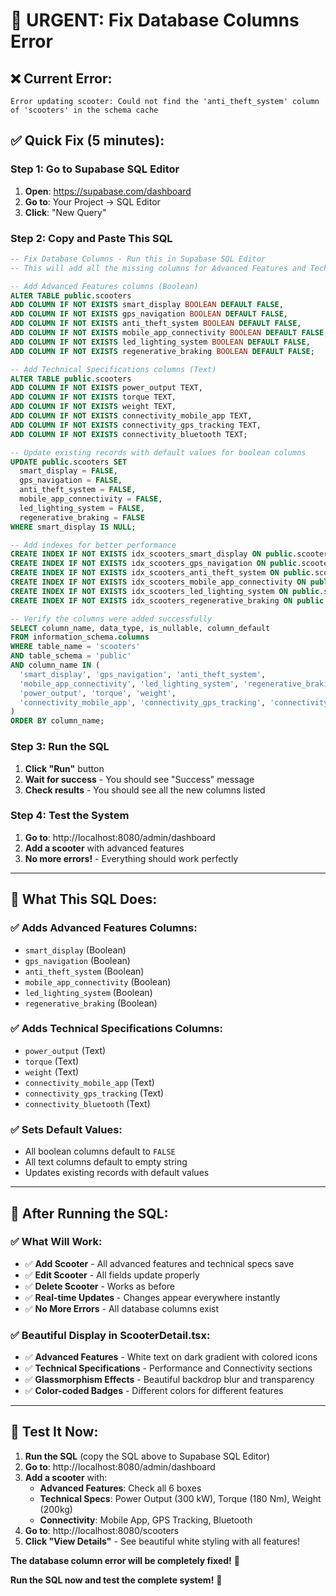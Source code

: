 # 🚨 URGENT: Fix Database Columns Error

## ❌ **Current Error:**
```
Error updating scooter: Could not find the 'anti_theft_system' column of 'scooters' in the schema cache
```

## ✅ **Quick Fix (5 minutes):**

### **Step 1: Go to Supabase SQL Editor**
1. **Open**: https://supabase.com/dashboard
2. **Go to**: Your Project → SQL Editor
3. **Click**: "New Query"

### **Step 2: Copy and Paste This SQL**
```sql
-- Fix Database Columns - Run this in Supabase SQL Editor
-- This will add all the missing columns for Advanced Features and Technical Specifications

-- Add Advanced Features columns (Boolean)
ALTER TABLE public.scooters 
ADD COLUMN IF NOT EXISTS smart_display BOOLEAN DEFAULT FALSE,
ADD COLUMN IF NOT EXISTS gps_navigation BOOLEAN DEFAULT FALSE,
ADD COLUMN IF NOT EXISTS anti_theft_system BOOLEAN DEFAULT FALSE,
ADD COLUMN IF NOT EXISTS mobile_app_connectivity BOOLEAN DEFAULT FALSE,
ADD COLUMN IF NOT EXISTS led_lighting_system BOOLEAN DEFAULT FALSE,
ADD COLUMN IF NOT EXISTS regenerative_braking BOOLEAN DEFAULT FALSE;

-- Add Technical Specifications columns (Text)
ALTER TABLE public.scooters 
ADD COLUMN IF NOT EXISTS power_output TEXT,
ADD COLUMN IF NOT EXISTS torque TEXT,
ADD COLUMN IF NOT EXISTS weight TEXT,
ADD COLUMN IF NOT EXISTS connectivity_mobile_app TEXT,
ADD COLUMN IF NOT EXISTS connectivity_gps_tracking TEXT,
ADD COLUMN IF NOT EXISTS connectivity_bluetooth TEXT;

-- Update existing records with default values for boolean columns
UPDATE public.scooters SET 
  smart_display = FALSE,
  gps_navigation = FALSE,
  anti_theft_system = FALSE,
  mobile_app_connectivity = FALSE,
  led_lighting_system = FALSE,
  regenerative_braking = FALSE
WHERE smart_display IS NULL;

-- Add indexes for better performance
CREATE INDEX IF NOT EXISTS idx_scooters_smart_display ON public.scooters(smart_display);
CREATE INDEX IF NOT EXISTS idx_scooters_gps_navigation ON public.scooters(gps_navigation);
CREATE INDEX IF NOT EXISTS idx_scooters_anti_theft_system ON public.scooters(anti_theft_system);
CREATE INDEX IF NOT EXISTS idx_scooters_mobile_app_connectivity ON public.scooters(mobile_app_connectivity);
CREATE INDEX IF NOT EXISTS idx_scooters_led_lighting_system ON public.scooters(led_lighting_system);
CREATE INDEX IF NOT EXISTS idx_scooters_regenerative_braking ON public.scooters(regenerative_braking);

-- Verify the columns were added successfully
SELECT column_name, data_type, is_nullable, column_default
FROM information_schema.columns 
WHERE table_name = 'scooters' 
AND table_schema = 'public'
AND column_name IN (
  'smart_display', 'gps_navigation', 'anti_theft_system', 
  'mobile_app_connectivity', 'led_lighting_system', 'regenerative_braking',
  'power_output', 'torque', 'weight', 
  'connectivity_mobile_app', 'connectivity_gps_tracking', 'connectivity_bluetooth'
)
ORDER BY column_name;
```

### **Step 3: Run the SQL**
1. **Click "Run"** button
2. **Wait for success** - You should see "Success" message
3. **Check results** - You should see all the new columns listed

### **Step 4: Test the System**
1. **Go to**: http://localhost:8080/admin/dashboard
2. **Add a scooter** with advanced features
3. **No more errors!** - Everything should work perfectly

---

## 🎯 **What This SQL Does:**

### **✅ Adds Advanced Features Columns:**
- `smart_display` (Boolean)
- `gps_navigation` (Boolean)
- `anti_theft_system` (Boolean)
- `mobile_app_connectivity` (Boolean)
- `led_lighting_system` (Boolean)
- `regenerative_braking` (Boolean)

### **✅ Adds Technical Specifications Columns:**
- `power_output` (Text)
- `torque` (Text)
- `weight` (Text)
- `connectivity_mobile_app` (Text)
- `connectivity_gps_tracking` (Text)
- `connectivity_bluetooth` (Text)

### **✅ Sets Default Values:**
- All boolean columns default to `FALSE`
- All text columns default to empty string
- Updates existing records with default values

---

## 🎉 **After Running the SQL:**

### **✅ What Will Work:**
- ✅ **Add Scooter** - All advanced features and technical specs save
- ✅ **Edit Scooter** - All fields update properly
- ✅ **Delete Scooter** - Works as before
- ✅ **Real-time Updates** - Changes appear everywhere instantly
- ✅ **No More Errors** - All database columns exist

### **✅ Beautiful Display in ScooterDetail.tsx:**
- ✅ **Advanced Features** - White text on dark gradient with colored icons
- ✅ **Technical Specifications** - Performance and Connectivity sections
- ✅ **Glassmorphism Effects** - Beautiful backdrop blur and transparency
- ✅ **Color-coded Badges** - Different colors for different features

---

## 🚀 **Test It Now:**

1. **Run the SQL** (copy the SQL above to Supabase SQL Editor)
2. **Go to**: http://localhost:8080/admin/dashboard
3. **Add a scooter** with:
   - **Advanced Features**: Check all 6 boxes
   - **Technical Specs**: Power Output (300 kW), Torque (180 Nm), Weight (200kg)
   - **Connectivity**: Mobile App, GPS Tracking, Bluetooth
4. **Go to**: http://localhost:8080/scooters
5. **Click "View Details"** - See beautiful white styling with all features!

**The database column error will be completely fixed!** 🎉

**Run the SQL now and test the complete system!** 🚀
